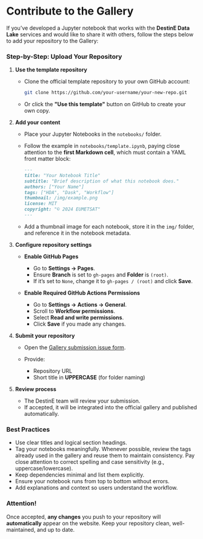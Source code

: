 # Contribute to the Gallery

If you’ve developed a Jupyter notebook that works with the **DestinE Data Lake** services and would like to share it with others, follow the steps below to add your repository to the Gallery:

### Step-by-Step: Upload Your Repository

1. **Use the template repository**

   * Clone the official template repository to your own GitHub account:

     ```bash
     git clone https://github.com/your-username/your-new-repo.git
     ```
   * Or click the **"Use this template"** button on GitHub to create your own copy.

2. **Add your content**

   * Place your Jupyter Notebooks in the `notebooks/` folder.
   * Follow the example in `notebooks/template.ipynb`, paying close attention to the **first Markdown cell**, which must contain a YAML front matter block:

     ```markdown
     ---
     title: "Your Notebook Title"
     subtitle: "Brief description of what this notebook does."
     authors: ["Your Name"]
     tags: ["HDA", "Dask", "Workflow"]
     thumbnail: /img/example.png
     license: MIT
     copyright: "© 2024 EUMETSAT"
     ---
     ```
   * Add a thumbnail image for each notebook, store it in the `img/` folder, and reference it in the notebook metadata.

3. **Configure repository settings**

   * **Enable GitHub Pages**

     * Go to **Settings → Pages**.
     * Ensure **Branch** is set to `gh-pages` and **Folder** is `(root)`.
     * If it’s set to `None`, change it to `gh-pages / (root)` and click **Save**.
   * **Enable Required GitHub Actions Permissions**

     * Go to **Settings → Actions → General**.
     * Scroll to **Workflow permissions**.
     * Select **Read and write permissions**.
     * Click **Save** if you made any changes.

4. **Submit your repository**

   * Open the [Gallery submission issue form](https://github.com/destination-earth/DestinE-DataLake-Gallery/issues/new?template=cookbook_submission.md).
   * Provide:

     * Repository URL
     * Short title in **UPPERCASE** (for folder naming)

5. **Review process**

   * The DestinE team will review your submission.
   * If accepted, it will be integrated into the official gallery and published automatically.

### Best Practices

* Use clear titles and logical section headings.
* Tag your notebooks meaningfully. Whenever possible, review the tags already used in the gallery and reuse them to maintain consistency. Pay close attention to correct spelling and case sensitivity (e.g., uppercase/lowercase).
* Keep dependencies minimal and list them explicitly.
* Ensure your notebook runs from top to bottom without errors.
* Add explanations and context so users understand the workflow.

### Attention!

Once accepted, **any changes** you push to your repository will **automatically** appear on the website. Keep your repository clean, well-maintained, and up to date.
